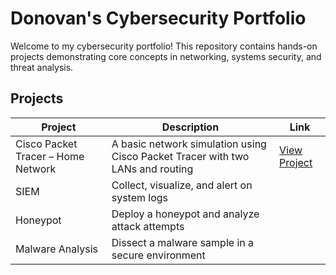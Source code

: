 # Donovan's Cybersecurity Portfolio

Welcome to my cybersecurity portfolio! This repository contains hands-on projects demonstrating core concepts in networking, systems security, and threat analysis.

## Projects

| Project | Description | Link |
|--------|-------------|------|
| Cisco Packet Tracer – Home Network | A basic network simulation using Cisco Packet Tracer with two LANs and routing | [View Project](https://github.com/RespectDon/Portfolio/tree/main/Project-1_Cisco-Network) |
| SIEM | Collect, visualize, and alert on system logs |  |
| Honeypot | Deploy a honeypot and analyze attack attempts |  |
| Malware Analysis | Dissect a malware sample in a secure environment |  |

